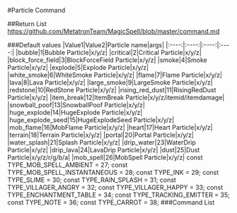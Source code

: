 #Particle Command

##Return List
https://github.com/MetatronTeam/MagicSpell/blob/master/command.md

###Default values
|Value1|Value2|Particle name|args|
|:----:|:----:|:----:|:----:|
|bubble|1|Bubble Particle|x/y/z|
|critical|2|Critical Particle|x/y/z|
|block_force_field|3|BlockForceField Particle|x/y/z|
|smoke|4|Smoke Particle|x/y/z|
|explode|5|Explode Particle|x/y/z|
|white_smoke|6|WhiteSmoke Particle|x/y/z|
|flame|7|Flame Particle|x/y/z|
|lava|8|Lava Particle|x/y/z|
|large_smoke|9|LargeSmoke Particle|x/y/z|
|redstone|10|RedStone Particle|x/y/z|
|rising_red_dust|11|RisingRedDust Particle|x/y/z|
|item_break|12|ItemBreak Particle|x/y/z/itemid/itemdamage|
|snowball_poof|13|SnowballPoof Particle|x/y/z|
|huge_explode|14|HugeExplode Particle|x/y/z|
|huge_explode_seed|15|HugeExplodeSeed Particle|x/y/z|
|mob_flame|16|MobFlame Particle|x/y/z|
|heart|17|Heart Particle|x/y/z|
|terrain|18|Terrain Particle|x/y/z|
|portal|20|Portal Particle|x/y/z|
|water_splash|21|Splash Particle|x/y/z|
|drip_water|23|WaterDrip Particle|x/y/z|
|drip_lava|24|LavaDrip Particle|x/y/z|
|dust|25|Dust Particle|x/y/z/r/g/b/a|
|mob_spell|26|MobSpell Particle|x/y/z|
	const TYPE_MOB_SPELL_AMBIENT = 27;
	const TYPE_MOB_SPELL_INSTANTANEOUS = 28;
	const TYPE_INK = 29;
	const TYPE_SLIME = 30;
	const TYPE_RAIN_SPLASH = 31;
	const TYPE_VILLAGER_ANGRY = 32;
	const TYPE_VILLAGER_HAPPY = 33;
	const TYPE_ENCHANTMENT_TABLE = 34;
	const TYPE_TRACKING_EMITTER = 35;
	const TYPE_NOTE = 36;
	const TYPE_CARROT = 38;
###Command List
